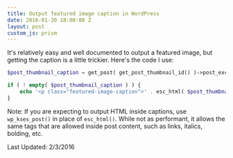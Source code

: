 ```yaml
---
title: Output featured image caption in WordPress
date: 2016-01-30 18:00:00 Z
layout: post
custom_js: prism
---
```


It's relatively easy and well documented to output a featured image, but getting the caption is a little trickier. Here's the code I use:

```php
$post_thumbnail_caption = get_post( get_post_thumbnail_id() )->post_excerpt;

if ( ! empty( $post_thumbnail_caption ) ) {
    echo '<p class="featured-image-caption">' . esc_html( $post_thumbnail_caption ) . '</p>';
}
```

Note: If you are expecting to output HTML inside captions, use `wp_kses_post()` in place of `esc_html()`. While not as performant, it allows the same tags that are allowed inside post content, such as links, italics, bolding, etc.

<p class="last-updated">Last Updated: 2/3/2016</p>
